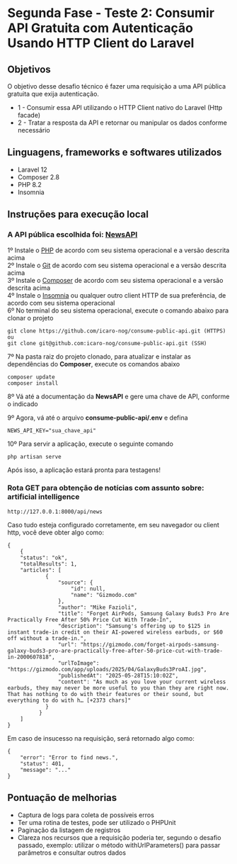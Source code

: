 # Segunda Fase - Teste 2: Consumir API Gratuita com Autenticação Usando HTTP Client do Laravel

## Objetivos
O objetivo desse desafio técnico é fazer uma requisição a uma API pública gratuita que exija autenticação.
* 1 - Consumir essa API utilizando o HTTP Client nativo do Laravel (Http facade)
* 2 - Tratar a resposta da API e retornar ou manipular os dados conforme necessário

## Linguagens, frameworks e softwares utilizados 
* Laravel 12
* Composer 2.8
* PHP 8.2
* Insomnia

## Instruções para execução local
### A API pública escolhida foi: <a href="https://newsapi.org/">NewsAPI</a>
1º Instale o <a href="https://www.php.net/">PHP</a> de acordo com seu sistema operacional e a versão descrita acima
<br>
2º Instale o <a href="https://git-scm.com/">Git</a> de acordo com seu sistema operacional e a versão descrita acima
<br>
3º Instale o <a href="https://getcomposer.org/">Composer</a> de acordo com seu sistema operacional e a versão descrita acima
<br>
4º Instale o <a href="https://insomnia.rest/download">Insomnia</a> ou qualquer outro client HTTP de sua preferência, de acordo com seu sistema operacional
<br>
6º No terminal do seu sistema operacional, execute o comando abaixo para clonar o projeto
```
git clone https://github.com/icaro-nog/consume-public-api.git (HTTPS)
ou
git clone git@github.com:icaro-nog/consume-public-api.git (SSH)
```
7º Na pasta raiz do projeto clonado, para atualizar e instalar as dependências do <b>Composer</b>, execute os comandos abaixo
```
composer update
composer install
```
8º Vá até a documentação da <b>NewsAPI</b> e gere uma chave de API, conforme o indicado

9º Agora, vá até o arquivo <b>consume-public-api/.env</b> e defina
```
NEWS_API_KEY="sua_chave_api"
```
10º Para servir a aplicação, execute o seguinte comando
```
php artisan serve
```
Após isso, a aplicação estará pronta para testagens!

### Rota GET para obtenção de notícias com assunto sobre: artificial intelligence
```
http://127.0.0.1:8000/api/news
```
Caso tudo esteja configurado corretamente, em seu navegador ou client http, você deve obter algo como:
```
{
    {
	"status": "ok",
	"totalResults": 1,
	"articles": [
    		{
    			"source": {
    				"id": null,
    				"name": "Gizmodo.com"
    			},
    			"author": "Mike Fazioli",
    			"title": "Forget AirPods, Samsung Galaxy Buds3 Pro Are Practically Free After 50% Price Cut With Trade-In",
    			"description": "Samsung's offering up to $125 in instant trade-in credit on their AI-powered wireless earbuds, or $60 off without a trade-in.",
    			"url": "https://gizmodo.com/forget-airpods-samsung-galaxy-buds3-pro-are-practically-free-after-50-price-cut-with-trade-in-2000607818",
    			"urlToImage": "https://gizmodo.com/app/uploads/2025/04/GalaxyBuds3ProAI.jpg",
    			"publishedAt": "2025-05-28T15:10:02Z",
    			"content": "As much as you love your current wireless earbuds, they may never be more useful to you than they are right now. That has nothing to do with their features or their sound, but everything to do with h… [+2373 chars]"
    		}
          }
    ]
}
```
Em caso de insucesso na requisição, será retornado algo como:
```
{
	"error": "Error to find news.",
	"status": 401,
	"message": "..."
}
```

## Pontuação de melhorias
* Captura de logs para coleta de possíveis erros
* Ter uma rotina de testes, pode ser utilizado o PHPUnit
* Paginação da listagem de registros
* Clareza nos recursos que a requisição poderia ter, segundo o desafio passado, exemplo: utilizar o método withUrlParameters() para passar parâmetros e consultar outros dados
